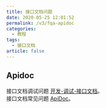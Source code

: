 ```yaml
---
title: 接口文档问题
date: 2020-05-25 12:01:52
permalink: /v3/fqa-apidoc
categories: 
  - 教程
tags: 
  - 接口文档
article: false
---
```


## Apidoc

接口文档调试问题 [开发-调试-接口文档](../../20.%E5%BC%80%E5%8F%91/30.%E8%B0%83%E8%AF%95/10.apidoc.md)。  
接口文档常见问题 [ApiDoc](https://docs.apidoc.icu/help/)。
